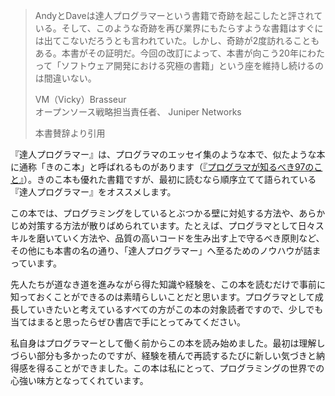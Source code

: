 > AndyとDaveは達人プログラマーという書籍で奇跡を起こしたと評されている。そして、このような奇跡を再び業界にもたらすような書籍はすぐには出てこないだろうとも言われていた。しかし、奇跡が2度訪れることもある。本書がその証明だ。今回の改訂によって、本書が向こう20年にわたって「ソフトウェア開発における究極の書籍」という座を維持し続けるのは間違いない。
> 
> VM（Vicky）Brasseur  
> オープンソース戦略担当責任者、 Juniper Networks  
> 
> 本書賛辞より引用

『達人プログラマー』は、プログラマのエッセイ集のような本で、似たような本に通称「きのこ本」と呼ばれるものがあります（[『プログラマが知るべき97のこと』](https://xn--97-273ae6a4irb6e2hsoiozc2g4b8082p.com/)）。きのこ本も優れた書籍ですが、最初に読むなら順序立てて語られている『達人プログラマー』をオススメします。

この本では、プログラミングをしているとぶつかる壁に対処する方法や、あらかじめ対策する方法が散りばめられています。たとえば、プログラマとして日々スキルを磨いていく方法や、品質の高いコードを生み出す上で守るべき原則など、その他にも本書の名の通り、「達人プログラマー」へ至るためのノウハウが詰まっています。

先人たちが道なき道を進みながら得た知識や経験を、この本を読むだけで事前に知っておくことができるのは素晴らしいことだと思います。プログラマとして成長していきたいと考えているすべての方がこの本の対象読者ですので、少しでも当てはまると思ったらぜひ書店で手にとってみてください。

私自身はプログラマーとして働く前からこの本を読み始めました。最初は理解しづらい部分も多かったのですが、経験を積んで再読するたびに新しい気づきと納得感を得ることができました。この本は私にとって、プログラミングの世界での心強い味方となってくれています。